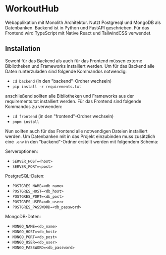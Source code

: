 # WorkoutHub

Webapplikation mit Monolith Architektur. Nutzt Postgresql und MongoDB als Datenbanken.
Backend ist in Python und FastAPI geschrieben. Für das Frontend wird TypeScript mit Native React und TailwindCSS verwendet.

## Installation

Sowohl für das Backend als auch für das Frontend müssen externe Bibliotheken und Frameworks installiert werden.
Um für das Backend alle Daten runterzuladen sind folgende Kommandos notwendig:

- `cd backend` (in den "backend"-Ordner wechseln)
- `pip install -r requirements.txt`

anschließend sollten alle Bibliotheken und Frameworks aus der requirements.txt installiert werden.
Für das Frontend sind folgende Kommandos zu verwenden:

- `cd frontend` (in den "frontend"-Ordner wechseln)
- `pnpm install`

Nun sollten auch für das Frontend alle notwendigen Dateien installiert werden.
Um Datenbanken mit in das Projekt einzubinden muss zusätzlich eine `.env` in den "backend"-Ordner erstellt werden mit folgendem Schema:

Serveroptionen:
- `SERVER_HOST=<host>`
- `SERVER_PORT=<post>`

PostgreSQL-Daten:
- `POSTGRES_NAME=<db_name>`
- `POSTGRES_HOST=<db_host>`
- `POSTGRES_PORT=<db_post>`
- `POSTGRES_USER=<db_user>`
- `POSTGRES_PASSWORD=<db_password>`

MongoDB-Daten:
- `MONGO_NAME=<db_name>`
- `MONGO_HOST=<db_host>`
- `MONGO_PORT=<db_post>`
- `MONGO_USER=<db_user>`
- `MONGO_PASSWORD=<db_password>`